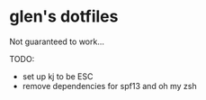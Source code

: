 # glen's dotfiles
Not guaranteed to work...


TODO:
* set up kj to be ESC
* remove dependencies for spf13 and oh my zsh
